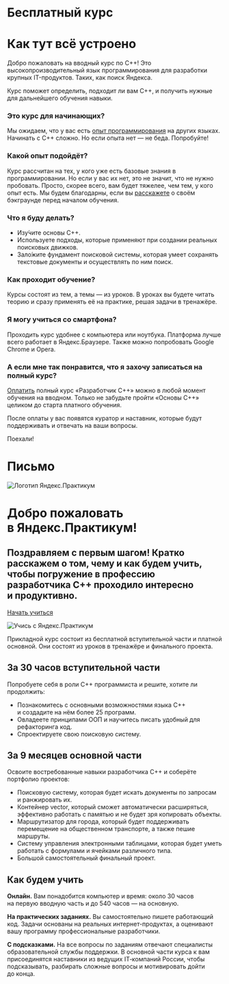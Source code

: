 # Бесплатный курс
# Как тут всё устроено

Добро пожаловать на вводный курс по C++! Это высокопроизводительный язык программирования для разработки крупных IT-продуктов. Таких, как поиск Яндекса.

Курс поможет определить, подходит ли вам C++, и получить нужные для дальнейшего обучения навыки.

### Это курс для начинающих?

Мы ожидаем, что у вас есть [опыт программирования](https://forms.yandex.ru/u/5f34043a2533d8d9f5988180/) на других языках. Начинать с C++ сложно. Но если опыта нет — не беда. Попробуйте!

### Какой опыт подойдёт?

Курс рассчитан на тех, у кого уже есть базовые знания в программировании. Но если у вас их нет, это не значит, что не нужно пробовать. Просто, скорее всего, вам будет тяжелее, чем тем, у кого опыт есть. Мы будем благодарны, если вы [расскажете](https://forms.yandex.ru/u/5f34043a2533d8d9f5988180/) о своём бэкграунде перед началом обучения.

### Что я буду делать?

-   Изу́чите основы С++.
-   Используете подходы, которые применяют при создании реальных поисковых движков.
-   Зало́жите фундамент поисковой системы, которая умеет сохранять текстовые документы и осуществлять по ним поиск.

### Как проходит обучение?

Курсы состоят из тем, а темы — из уроков. В уроках вы будете читать теорию и сразу применять её на практике, решая задачи в тренажёре.

### Я могу учиться со смартфона?

Проходить курс удобнее с компьютера или ноутбука. Платформа лучше всего работает в Яндекс.Браузере. Также можно попробовать Google Chrome и Opera.

### А если мне так понравится, что я захочу записаться на полный курс?

[Оплатить](https://praktikum.yandex.ru/profile/cpp/) полный курс «‎Разработчик C++» можно в любой момент обучения на вводном. Только не забудьте пройти «‎Основы C++» целиком до старта платного обучения.

После оплаты у вас появятся куратор и наставник, которые будут поддерживать и отвечать на ваши вопросы.

Поехали!
# Письмо 
![Логотип Яндекс.Практикум](https://pictures.s3.yandex.net/resources/mPPiEh8_1581341434.png)

# Добро пожаловать в Яндекс.Практикум!

## Поздравляем с первым шагом! Кратко расскажем о том, чему и как будем учить, чтобы погружение в профессию разработчика C++ проходило интересно и продуктивно.

[Начать учиться](https://click.sender.yandex.ru/l/279452/435869/1/L/TVFSK1JYTlhCa0E2VmdrQ0pEcHFKMFZvQ2dkUFhIOUNUazFlUlgxQWZYNVZBWHg0WkdGd1NGQm5ja0JBQW1STEFnRkZCbmwxYlVseApUM2RhSjFSeFNITitkbTBVWjN4OFZCRXplMHBoTFJGWFl5OUtBVkZKZVFJRU9uUUFTVU15RUZ3SlBpdEVCRDRZWkJzZUZ4UlhNMFlOCklDVTRMMms9OjYwNjow/*https://praktikum.yandex.ru/profile/cpp/?utm_source=email&utm_medium=triggers&utm_campaign=cpp&utm_content=first_welcome)

![Учись с Яндекс.Практикум](https://pictures.s3.yandex.net/resources/XOAqhHi_1581341206.png)

Прикладной курс состоит из бесплатной вступительной части и платной основной. Они состоят из уроков в тренажёре и финального проекта.

## За 30 часов вступительной части

Попробуете себя в роли C++ программиста и решите, хотите ли продолжить:

-   Познакомитесь с основными возможностями языка С++ и создадите на нём более 25 программ.
-   Овладеете принципами ООП и научитесь писать удобный для рефакторинга код.
-   Спроектируете свою поисковую систему.

## За 9 месяцев основной части

Освоите востребованные навыки разработчика C++ и соберёте портфолио проектов:

-   Поисковую систему, которая будет искать документы по запросам и ранжировать их.
-   Контейнер vector, который сможет автоматически расширяться, эффективно работать с памятью и не будет зря копировать объекты.
-   Маршрутизатор для города, который будет поддерживать перемещение на общественном транспорте, а также пешие маршруты.
-   Систему управления электронными таблицами, которая будет уметь работать с формулами и ячейками различного типа.
-   Большой самостоятельный финальный проект.

## Как будем учить

**Онлайн.** Вам понадобится компьютер и время: около 30 часов на первую вводную часть и до 540 часов — на основную.

**На практических заданиях.** Вы самостоятельно пишете работающий код. Задачи основаны на реальных интернет-продуктах, а оценивают вашу программу профессиональные разработчики.

**С подсказками.** На все вопросы по заданиям отвечают специалисты образовательной службы поддержки. В основной части курса к вам присоединятся наставники из ведущих IT‑компаний России, чтобы подсказывать, разбирать сложные вопросы и мотивировать дойти до конца.